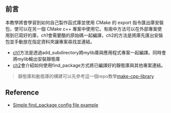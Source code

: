
## 前言
本教學將會學習到如何自己製作函式庫並使用 CMake 的 export 指令匯出庫安裝包，使可以在另一個 CMake c++ 專案中使用它。有兩中方法可以在外部專案使用到已寫好的庫，ch1會需要酷的原始碼一起編譯，ch2的方法是將庫先匯出安裝包並手動放在指定資料夾讓專案尋找並連結。

- [ch1](./ch1/)方法是透過add_subdirectory將mylib庫與應用程式專案一起編譯。同時會將mylib輸出安裝靜態庫
- [ch2](./ch2/)會介紹如何使用find_package方式將已編譯好的靜態庫與其他專案連結。

> 靜態庫和動態庫的構建可以先參考這一個repo教學[make-cpp-library](https://github.com/1010code/make-cpp-library)

## Reference
- [Simple find_package config file example](https://stackoverflow.com/questions/49857596/simple-find-package-config-file-example)